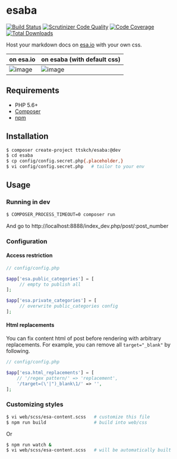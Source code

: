 # esaba

[![Build Status](https://travis-ci.org/ttskch/esaba.svg?branch=master)](https://travis-ci.org/ttskch/esaba)
[![Scrutinizer Code Quality](https://scrutinizer-ci.com/g/ttskch/esaba/badges/quality-score.png?b=master)](https://scrutinizer-ci.com/g/ttskch/esaba/?branch=master)
[![Code Coverage](https://scrutinizer-ci.com/g/ttskch/esaba/badges/coverage.png?b=master)](https://scrutinizer-ci.com/g/ttskch/esaba/?branch=master)
[![Total Downloads](https://poser.pugx.org/ttskch/esaba/downloads)](https://packagist.org/packages/ttskch/esaba)

Host your markdown docs on [esa.io]() with your own css.

| on esa.io | on esaba (with default css) |
| --- | --- |
| ![image](https://user-images.githubusercontent.com/4360663/31591393-2a4d6726-b25a-11e7-8959-d386a8085fc1.png) | ![image](https://user-images.githubusercontent.com/4360663/31598235-727b3c58-b287-11e7-92ec-170972d68469.png) |

## Requirements

- PHP 5.6+
- [Composer](https://getcomposer.org/)
- [npm](https://www.npmjs.com/)

## Installation

```bash
$ composer create-project ttskch/esaba:@dev
$ cd esaba
$ cp config/config.secret.php{.placeholder,}
$ vi config/config.secret.php   # tailor to your env
```

## Usage

### Running in dev

```bash
$ COMPOSER_PROCESS_TIMEOUT=0 composer run
```

And go to http://localhost:8888/index_dev.php/post/:post_number

### Configuration

#### Access restriction

```php
// config/config.php

$app['esa.public_categories'] = [
     // empty to publish all
];

$app['esa.private_categories'] = [
     // overwrite public_categories config
];
```

#### Html replacements

You can fix content html of post before rendering with arbitrary replacements. For example, you can remove all `target="_blank"` by following.

```php
// config/config.php

$app['esa.html_replacements'] = [
    // '/regex pattern/' => 'replacement',
    '/target=(\'|")_blank\1/' => '',
];
```

### Customizing styles

```bash
$ vi web/scss/esa-content.scss   # customize this file
$ npm run build                  # build into web/css
```

Or

```bash
$ npm run watch &
$ vi web/scss/esa-content.scss   # will be automatically built
```
